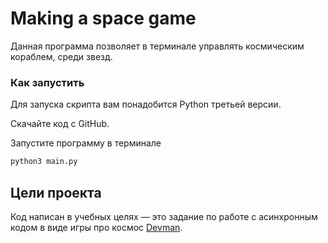 # Making a space game

Данная программа позволяет в терминале управлять космическим кораблем, среди звезд.

### Как запустить

Для запуска скрипта вам понадобится Python третьей версии.

Скачайте код с GitHub. 

Запустите программу в терминале

```sh
python3 main.py
```

## Цели проекта

Код написан в учебных целях — это задание по работе с асинхронным кодом в виде игры про космос
[Devman](https://dvmn.org).